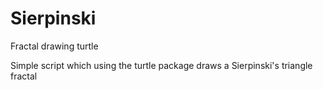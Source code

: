 # Sierpinski
Fractal drawing turtle

Simple script which using the turtle package draws a Sierpinski's triangle fractal
